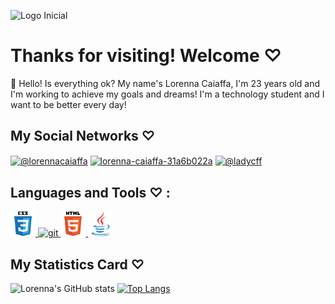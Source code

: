 ![Logo Inicial](https://blog.mxcursos.com/wp-content/uploads/2017/04/front-end-ou-back-end-entenda-as-diferencas-e-descubra-o-seu-perfil.png)


# Thanks for visiting! Welcome ♡

👾 Hello! Is everything ok? My name's Lorenna Caiaffa, I'm 23 years old and I'm working to achieve my goals and dreams! 
I'm a technology student and I want to be better every day!

## My Social Networks ♡

<p align="left">
<a href="https://twitter.com/@lorennacaiaffa" target="blank"><img align="center" src="https://raw.githubusercontent.com/rahuldkjain/github-profile-readme-generator/master/src/images/icons/Social/twitter.svg" alt="@lorennacaiaffa" height="30" width="40" /></a>
<a href="https://linkedin.com/in/lorenna-caiaffa-31a6b022a" target="blank"><img align="center" src="https://raw.githubusercontent.com/rahuldkjain/github-profile-readme-generator/master/src/images/icons/Social/linked-in-alt.svg" alt="lorenna-caiaffa-31a6b022a" height="30" width="40" /></a>
<a href="https://instagram.com/@ladycff" target="blank"><img align="center" src="https://raw.githubusercontent.com/rahuldkjain/github-profile-readme-generator/master/src/images/icons/Social/instagram.svg" alt="@ladycff" height="30" width="40" /></a>
</p>

<h2 align="left">Languages and Tools ♡ :</h2>
<p align="left"> <a href="https://www.w3schools.com/css/" target="_blank" rel="noreferrer"> <img src="https://raw.githubusercontent.com/devicons/devicon/master/icons/css3/css3-original-wordmark.svg" alt="css3" width="40" height="40"/> </a> <a href="https://git-scm.com/" target="_blank" rel="noreferrer"> <img src="https://www.vectorlogo.zone/logos/git-scm/git-scm-icon.svg" alt="git" width="40" height="40"/> </a> <a href="https://www.w3.org/html/" target="_blank" rel="noreferrer"> <img src="https://raw.githubusercontent.com/devicons/devicon/master/icons/html5/html5-original-wordmark.svg" alt="html5" width="40" height="40"/> </a> <a href="https://www.java.com" target="_blank" rel="noreferrer"> <img src="https://raw.githubusercontent.com/devicons/devicon/master/icons/java/java-original.svg" alt="java" width="40" height="40"/> </a> </p>

## My Statistics Card ♡

![Lorenna's GitHub stats](https://github-readme-stats.vercel.app/api?username=lorennacaiaffa&show_icons=true&theme=tokyonight)
 [![Top Langs](https://github-readme-stats.vercel.app/api/top-langs/?username=lorennacaiaffa&langs_count=8&show_icons=true&theme=tokyonight)](https://github.com/anuraghazra/github-readme-stats)
 
 



